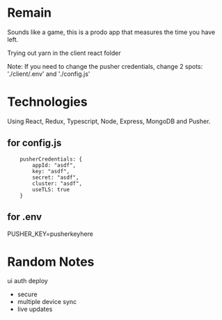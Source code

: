 # Remain

Sounds like a game, this is a prodo app that measures the time you have left.

Trying out yarn in the client react folder

Note: If you need to change the pusher credentials, change 2 spots: './client/.env' and './config.js'

# Technologies
Using React, Redux, Typescript, Node, Express, MongoDB and Pusher.

## for config.js
```
    pusherCredentials: {
        appId: "asdf",
        key: "asdf",
        secret: "asdf",
        cluster: "asdf",
        useTLS: true
    }

```

## for .env
PUSHER_KEY=pusherkeyhere


# Random Notes

ui
auth
deploy


- secure
- multiple device sync
- live updates